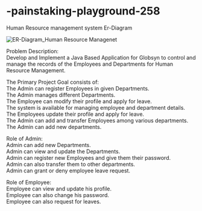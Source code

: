 # -painstaking-playground-258
Human Resource management system
Er-Diagram

![ER-Diagram_Human Resource Managenet](https://user-images.githubusercontent.com/105917614/205678924-185d5141-90d8-4a12-8799-ad32776d8500.jpg)

Problem Description:                             
Develop and Implement a Java Based Application for Globsyn to control and manage the records of the Employees and Departments for Human Resource Management.

The Primary Project Goal consists of:                                                                      
The Admin can register Employees in given Departments.                                            
The Admin manages different Departments.                               
The Employee can modify their profile and apply for leave.                   
The system is available for managing employee and department details.                       
The Employees update their profile and apply for leave.                                   
The Admin can add and transfer Employees among various departments.                        
The Admin can add new departments.                         

Role of Admin:                                   
Admin can add new Departments.                        
Admin can view and update the Departments.                            
Admin can register new Employees and give them their password.                      
Admin can also transfer them to other departments.                     
Admin can grant or deny employee leave request.                          

Role of Employee:                             
Employee can view and update his profile.                      
Employee can also change his password.                            
Employee can also request for leaves.                
